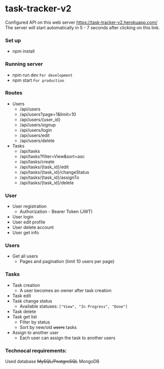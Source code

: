 # task-tracker-v2

Configured API on this web server https://task-tracker-v2.herokuapp.com/
The server will start automatically in 5 - 7 seconds after clicking on this link.

### Set up
 - npm install
 
### Running server
 - npm run dev `For development`
 - npm start `For production`

### Routes
 - Users
     - /api/users
     - /api/users?page=1&limit=10
     - /api/users/{user_id}
     - /api/users/signup
     - /api/users/login
     - /api/users/edit
     - /api/users/delete
 - Tasks
     - /api/tasks
     - /api/tasks?filter=View&sort=asc
     - /api/tasks/create
     - /api/tasks/{task_id}/edit
     - /api/tasks/{task_id}/changeStatus
     - /api/tasks/{task_id}/assignTo
     - /api/tasks/{task_id}/delete

### User
- User registration
    - Authorization - Bearer Token (JWT)
- User login
- User edit profile
- User delete account
- User get info

### Users
- Get all users
    - Pages and pagination (limit 10 users per page)
    
### Tasks
- Task creation
    - A user becomes an owner after task creation
- Task edit
- Task change status
    - Available statuses: `["View", "In Progress", "Done"]`
- Task delete
- Task get list
    - Filter by status
    - Sort by new/old ~~users~~ tasks
- Assign to another user
    - Each user can assign the task to another users
    
### Technocal requirements:
Used database ~~MySQL/PostgreSQL~~ MongoDB

